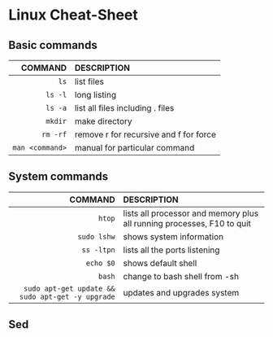 # Linux Cheat-Sheet

## Basic commands
COMMAND | DESCRIPTION
---:|:---
`ls` | list files
`ls -l` | long listing
`ls -a` | list all files including . files
`mkdir` | make directory
`rm -rf` | remove r for recursive and f for force
`man <command>` | manual for particular command

## System commands
COMMAND | DESCRIPTION
---:|:---
`htop` | lists all processor and memory plus all running processes, F10 to quit
`sudo lshw` | shows system information
`ss -ltpn`| lists all the ports listening
`echo $0` | shows default shell
`bash` | change to bash shell from -sh
`sudo apt-get update && sudo apt-get -y upgrade` | updates and upgrades system

## Sed



